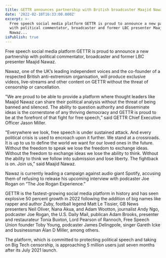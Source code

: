 ```yaml
---
title: GETTR announces partnership with British broadcaster Maajid Nawaz
date: '2022-02-10T16:33:00.000Z'
excerpt: >-
  Free speech social media platform GETTR is proud to announce a new partnership
  with political commentator, broadcaster and former LBC presenter Maajid
  Nawaz...
isPublish: true
---
```


Free speech social media platform GETTR is proud to announce a new partnership with political commentator, broadcaster and former LBC presenter Maajid Nawaz.

Nawaz, one of the UK’s leading independent voices and the co-founder of a respected British anti-extremism organisation, will produce exclusive videos, live-streams and other content on GETTR without the threat of censorship or cancellation.

"We are proud to be able to provide a platform where thought leaders like Maajid Nawaz can share their political analysis without the threat of being banned and silenced. The ability to question authority and disseminate ideas is the cornerstone of any thriving democracy and GETTR is proud to be at the forefront of that fight for free speech,” said GETTR Chief Executive Officer Jason Miller.

"Everywhere we look, free speech is under sustained attack. And every political crisis is used to encroach upon it further. We stand at a crossroads. It is up to us to define the world we want for our loved ones in the future. Without the freedom to speak we lose the freedom to exchange ideas. Without the freedom to exchange ideas we lose the ability to think. Without the ability to think we follow into submission and lose liberty. The fightback is on. Join us,” said Maajid Nawaz.

Nawaz is currently leading a campaign against audio giant Spotify, accusing them of refusing to release his upcoming interview with podcaster Joe Rogan on “The Joe Rogan Experience.”

GETTR is the fastest-growing social media platform in history and has seen explosive 50 percent growth in 2022 following the addition of big names like rapper and author Zuby, football legend Matt Le Tissier, GB News presenters Neil Oliver, Nana Akua, and Adam Wootton, journalist Andy Ngo, podcaster Joe Rogan, the U.S. Daily Mail, publican Adam Brooks, presenter and restaurateur Tonia Buxton, Lord Pearson of Rannoch, Free Speech Union founder Toby Young, podcaster James Delingpole, singer Gareth Icke and businessman Alan D Miller, among others.

The platform, which is committed to protecting political speech and taking on Big Tech censorship, is approaching 5 million users just seven months after its July 2021 launch.
